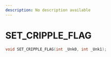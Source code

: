 ```yaml
---
description: No description available 
---
```


# SET_CRIPPLE_FLAG

```cpp
void SET_CRIPPLE_FLAG(int _Unk0, int _Unk1);
```